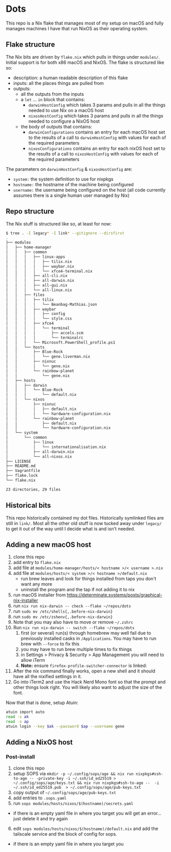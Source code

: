 # Dots

This repo is a Nix flake that manages most of my setup on macOS and fully manages machines I have that run NixOS as their operating system.

## Flake structure

The Nix bits are driven by `flake.nix` which pulls in things under `modules/`. Initial support is for both x86 macOS and NixOS. The flake is structured like so:

- description: a human readable description of this flake
- inputs: all the places things are pulled from
- outputs:
  - all the outputs from the inputs
  - a `let` ... `in` block that contains:
    - `darwinHostConfig` which takes 3 params and pulls in all the things needed to use Nix on a macOS host
    - `nixosHostConfig` which takes 3 params and pulls in all the things needed to configure a NixOS host
  - the body of outputs that contains:
    - `darwinConfigurations` contains an entry for each macOS host set to the results of a call to `darwinHostConfig` with values for each of the required parameters
    - `nixosConfigurations` contains an entry for each nixOS host set to the results of a call to `nixosHostConfig` with values for each of the required parameters

The parameters on `darwinHostConfig` & `nixosHostConfig` are:

- `system:` the system definition to use for nixpkgs
- `hostname:` the hostname of the machine being configured
- `username:` the username being configured on the host (all code currently assumes there is a single human user managed by Nix)

## Repo structure

The Nix stuff is structured like so, at least for now:

```bash
$ tree . -I legacy* -I link* --gitignore --dirsfirst
.
├── modules
│   ├── home-manager
│   │   ├── common
│   │   │   ├── linux-apps
│   │   │   │   ├── tilix.nix
│   │   │   │   ├── waybar.nix
│   │   │   │   └── xfce4-terminal.nix
│   │   │   ├── all-cli.nix
│   │   │   ├── all-darwin.nix
│   │   │   ├── all-gui.nix
│   │   │   └── all-linux.nix
│   │   ├── files
│   │   │   ├── tilix
│   │   │   │   └── Beanbag-Mathias.json
│   │   │   ├── waybar
│   │   │   │   ├── config
│   │   │   │   └── style.css
│   │   │   ├── xfce4
│   │   │   │   └── terminal
│   │   │   │       ├── accels.scm
│   │   │   │       └── terminalrc
│   │   │   └── Microsoft.PowerShell_profile.ps1
│   │   └── hosts
│   │       ├── Blue-Rock
│   │       │   └── gene.liverman.nix
│   │       ├── nixnuc
│   │       │   └── gene.nix
│   │       └── rainbow-planet
│   │           └── gene.nix
│   ├── hosts
│   │   ├── darwin
│   │   │   └── Blue-Rock
│   │   │       └── default.nix
│   │   └── nixos
│   │       ├── nixnuc
│   │       │   ├── default.nix
│   │       │   └── hardware-configuration.nix
│   │       └── rainbow-planet
│   │           ├── default.nix
│   │           └── hardware-configuration.nix
│   └── system
│       └── common
│           ├── linux
│           │   └── internationalisation.nix
│           ├── all-darwin.nix
│           └── all-nixos.nix
├── LICENSE
├── README.md
├── Vagrantfile
├── flake.lock
└── flake.nix

23 directories, 29 files

```

## Historical bits

This repo historically contained my dot files. Historically symlinked files are still in `link/`. Most all the other old stuff is now tucked away under `legacy/` to get it out of the way until I decide what is and isn't needed.

## Adding a new macOS host

1. clone this repo
2. add entry to `flake.nix`
3. add file at `modules/home-manager/hosts/< hostname >/< username >.nix`
4. add file at `modules/hosts/< system >/< hostname >/default.nix`
   - run brew leaves and look for things installed from taps you don't want any more
   - uninstall the program and the tap if not adding it to nix
5. run macOS installer from https://determinate.systems/posts/graphical-nix-installer
6. run `nix run nix-darwin -- check --flake ~/repos/dots`
7. run `sudo mv /etc/shells{,.before-nix-darwin}`
8. run `sudo mv /etc/zshenv{,.before-nix-darwin}`
9. Note that you may also have to move or remove `~/.zshrc`
10. Run `nix run nix-darwin -- switch --flake ~/repos/dots`
    1. first (or several) run(s) through homebrew may well fail due to previously installed casks in `/Applications`. You may have to run brew with `--force` to fix this
    2. you may have to run brew multiple times to fix things
    3. in Settings > Privacy & Security > App Management you will need to allow iTerm
    4. **Note:** ensure `firefox-profile-switcher-connector` is linked:
11. After the nix command finally works, open a new shell and it should have all the nixified settings in it.
12. Go into iTerm2 and use the Hack Nerd Mono font so that the prompt and other things look right. You will likely also want to adjust the size of the font.

Now that that is done, setup Atuin:

```bash
atuin import auto
read -s ak
read -s ap
atuin login --key $ak --password $ap --username gene
```

## Adding a NixOS host

### Post-install

1. clone this repo
2. setup SOPS via `mkdir -p ~/.config/sops/age && nix run nixpkgs#ssh-to-age -- -private-key -i ~/.ssh/id_ed25519 > ~/.config/sops/age/keys.txt && nix run nixpkgs#ssh-to-age --  -i ~/.ssh/id_ed25519.pub  > ~/.config/sops/age/pub-keys.txt`
3. copy output of `~/.config/sops/age/pub-keys.txt`
4. add entries to `.sops.yaml`
5. run `sops modules/hosts/nixos/$(hostname)/secrets.yaml`
  - if there is an empty yaml file in where you target you will get an error... just delete it and try again
6. edit `sops modules/hosts/nixos/$(hostname)/default.nix` and add the tailscale service and the block of config for sops.
  - if there is an empty yaml file in where you target you 

